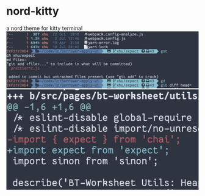 # nord-kitty

a nord theme for kitty terminal
![screenshot](nordsample.png)
![screenshot](nordsample2.png)
